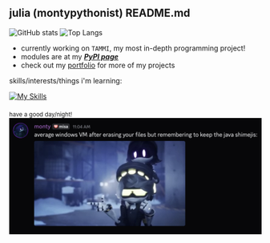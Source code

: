 ## julia (montypythonist) README.md
![GitHub stats](https://github-readme-stats.vercel.app/api?username=montypythonist&theme=cobalt&show=reviews,discussions_started,discussions_answered,prs_merged,prs_merged_percentage)
![Top Langs](https://github-readme-stats.vercel.app/api/top-langs/?username=montypythonist&layout=compact&theme=cobalt)
- currently working on `TAMMI`, my most in-depth programming project!
- modules are at my ***[PyPI page](https://pypi.org/user/montypythonist)***
- check out my [portfolio](https://montypythonist.carrd.co/) for more of my projects

skills/interests/things i'm learning:

[![My Skills](https://skillicons.dev/icons?i=github,linux,py,pytorch,raspberrypi,js,tensorflow,ubuntu,vscode,git,anaconda,arduino,cpp,githubactions,gradle,html,java,powershell,robloxstudio,bots&perline=5)](https://skillicons.dev)

<sub>have a good day/night!</sub>
![N-status-murder-drones](status.png)
